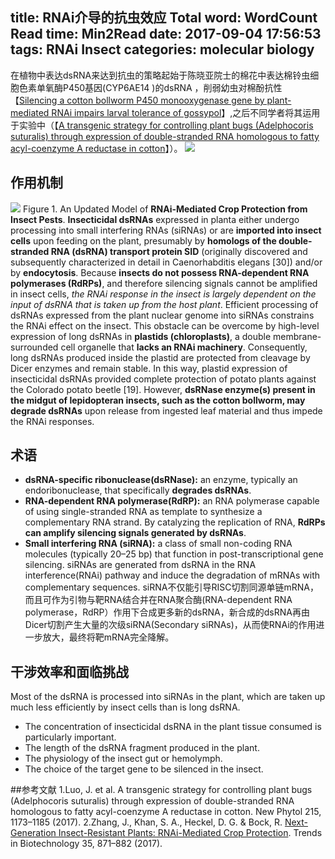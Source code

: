 title: RNAi介导的抗虫效应
Total word: WordCount
Read time: Min2Read
date: 2017-09-04 17:56:53
tags: RNAi Insect
categories: molecular biology
---
在植物中表达dsRNA来达到抗虫的策略起始于陈晓亚院士的棉花中表达棉铃虫细胞色素单氧酶P450基因(CYP6AE14 )的dsRNA ，削弱幼虫对棉酚抗性【[Silencing a cotton bollworm P450 monooxygenase gene by plant-mediated RNAi impairs larval tolerance of gossypol](http://www.nature.com/nbt/journal/v25/n11/full/nbt1352.html)】,之后不同学者将其运用于实验中（【[A transgenic strategy for controlling plant bugs (Adelphocoris suturalis) through expression of double-stranded RNA homologous to fatty acyl-coenzyme A reductase in cotton](http://onlinelibrary.wiley.com/doi/10.1111/nph.14636/abstract)】）。
![](http://7xk19o.com1.z0.glb.clouddn.com/dsRNA-cotton.jpg)
## 作用机制
![](http://7xk19o.com1.z0.glb.clouddn.com/RNAi-Insect.jpg)
Figure 1. An Updated Model of **RNAi-Mediated Crop Protection from Insect Pests**. **Insecticidal dsRNAs** expressed in planta either undergo processing into small interfering RNAs (siRNAs) or are **imported into insect cells** upon feeding on the plant, presumably by **homologs of the double-stranded RNA (dsRNA) transport protein SID** (originally discovered and subsequently characterized in detail in Caenorhabditis elegans [30]) and/or by **endocytosis**. Because **insects do not possess RNA-dependent RNA polymerases (RdRPs)**, and therefore silencing signals cannot be amplified in insect cells, *the RNAi response in the insect is largely dependent on the input of dsRNA that is taken up from the host plant*. Efficient processing of dsRNAs expressed from the plant nuclear genome into siRNAs constrains the RNAi effect on the insect. This obstacle can be overcome by high-level expression of long dsRNAs in **plastids (chloroplasts)**, a double membrane-surrounded cell organelle that **lacks an RNAi machinery**. Consequently, long dsRNAs produced inside the plastid are protected from cleavage by Dicer enzymes and remain stable. In this way, plastid expression of insecticidal dsRNAs provided complete protection of potato plants against the Colorado potato beetle [19]. However, **dsRNase enzyme(s) present in the midgut of lepidopteran insects, such as the cotton bollworm, may degrade dsRNAs** upon release from ingested leaf material and thus impede the RNAi responses.

## 术语
- **dsRNA-specific ribonuclease(dsRNase):** an enzyme, typically an endoribonuclease, that specifically **degrades dsRNAs**.
- **RNA-dependent RNA polymerase(RdRP):** an RNA polymerase capable of using single-stranded RNA as template to synthesize a complementary RNA strand. By catalyzing the replication of RNA, **RdRPs can amplify silencing signals generated by dsRNAs**.
- **Small interfering RNA (siRNA):** a class of small non-coding RNA molecules (typically 20–25 bp) that function in post-transcriptional gene silencing. siRNAs are generated from dsRNA in the RNA interference(RNAi) pathway and induce the degradation of mRNAs with complementary sequences. siRNA不仅能引导RISC切割同源单链mRNA，而且可作为引物与靶RNA结合并在RNA聚合酶(RNA-dependent RNA polymerase，RdRP）作用下合成更多新的dsRNA，新合成的dsRNA再由Dicer切割产生大量的次级siRNA(Secondary siRNAs)，从而使RNAi的作用进一步放大，最终将靶mRNA完全降解。

## 干涉效率和面临挑战
Most of the dsRNA is processed into siRNAs in the plant, which are taken up much less efficiently by insect cells than is long dsRNA.
- The concentration of insecticidal dsRNA in the plant tissue consumed is particularly important.
- The length of the dsRNA fragment produced in the plant.
- The physiology of the insect gut or hemolymph.
- The choice of the target gene to be silenced in the insect.

##参考文献
1.Luo, J. et al. A transgenic strategy for controlling plant bugs (Adelphocoris suturalis) through expression of double-stranded RNA homologous to fatty acyl-coenzyme A reductase in cotton. New Phytol 215, 1173–1185 (2017).
2.Zhang, J., Khan, S. A., Heckel, D. G. & Bock, R. [Next-Generation Insect-Resistant Plants: RNAi-Mediated Crop Protection](http://www.sciencedirect.com/science/article/pii/S0167779917300902). Trends in Biotechnology 35, 871–882 (2017).

